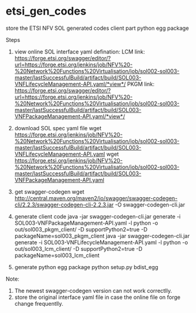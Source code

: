 # etsi_gen_codes
store the ETSI NFV SOL generated codes client part python egg package 

Steps
1. view online SOL interface yaml defination:
LCM link: https://forge.etsi.org/swagger/editor/?url=https://forge.etsi.org/jenkins/job/NFV%20-%20Network%20Functions%20Virtualisation/job/sol002-sol003-master/lastSuccessfulBuild/artifact/build/SOL003-VNFLifecycleManagement-API.yaml/*view*/
PKGM link: https://forge.etsi.org/swagger/editor/?url=https://forge.etsi.org/jenkins/job/NFV%20-%20Network%20Functions%20Virtualisation/job/sol002-sol003-master/lastSuccessfulBuild/artifact/build/SOL003-VNFPackageManagement-API.yaml/*view*/

2. download SOL spec yaml file
wget https://forge.etsi.org/jenkins/job/NFV%20-%20Network%20Functions%20Virtualisation/job/sol002-sol003-master/lastSuccessfulBuild/artifact/build/SOL003-VNFLifecycleManagement-API.yaml
wget https://forge.etsi.org/jenkins/job/NFV%20-%20Network%20Functions%20Virtualisation/job/sol002-sol003-master/lastSuccessfulBuild/artifact/build/SOL003-VNFPackageManagement-API.yaml

3. get swagger-codegen
wget http://central.maven.org/maven2/io/swagger/swagger-codegen-cli/2.2.3/swagger-codegen-cli-2.2.3.jar -O swagger-codegen-cli.jar

4. generate client code
java -jar swagger-codegen-cli.jar generate -i SOL003-VNFPackageManagement-API.yaml -l python -o out/sol003_pkgm_client/ -D supportPython2=true -D packageName=sol003_pkgm_client
java -jar swagger-codegen-cli.jar generate -i SOL003-VNFLifecycleManagement-API.yaml -l python -o out/sol003_lcm_client/ -D supportPython2=true -D packageName=sol003_lcm_client

5. generate python egg package
python setup.py bdist_egg

Note:
1. The newest swagger-codegen version can not work correctlly.
2. store the original interface yaml file in case the online file on forge change frequentlly.
